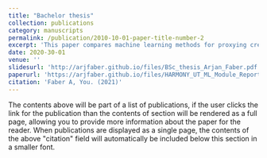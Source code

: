 ```yaml
---
title: "Bachelor thesis"
collection: publications
category: manuscripts
permalink: /publication/2010-10-01-paper-title-number-2
excerpt: 'This paper compares machine learning methods for proxying credit spreads.'
date: 2020-30-01
venue: ''
slidesurl: 'http://arjfaber.github.io/files/BSc_thesis_Arjan_Faber.pdf'
paperurl: 'https://arjfaber.github.io/files/HARMONY_UT_ML_Module_Report.pdf'
citation: 'Faber A, You. (2021)'
---
```


The contents above will be part of a list of publications, if the user clicks the link for the publication than the contents of section will be rendered as a full page, allowing you to provide more information about the paper for the reader. When publications are displayed as a single page, the contents of the above "citation" field will automatically be included below this section in a smaller font.
